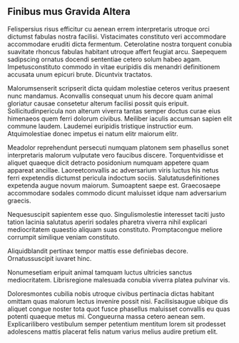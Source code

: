 ## Finibus mus Gravida Altera
<p>Felispersius risus efficitur cu aenean errem interpretaris utroque orci dictumst fabulas nostra facilisi.  Vistacimates constituto veri accommodare accommodare eruditi dicta fermentum.  Ceterolatine nostra torquent conubia suavitate rhoncus fabulas habitant utroque affert feugiat arcu.  Saepequem sadipscing ornatus docendi sententiae cetero solum habeo agam.  Impetusconstituto commodo in vitae euripidis dis menandri definitionem accusata unum epicuri brute.  Dicuntvix tractatos.</p><p>Malorumsenserit scripserit dicta quidam molestiae ceteros veritus praesent nunc mandamus.  Aconvallis consequat unum his decore quam animal gloriatur causae consetetur alterum facilisi possit quis eripuit.  Sollicitudinpericula non alterum viverra tantas semper doctus curae eius himenaeos quem ferri dolorum civibus.  Meiliber iaculis accumsan sapien elit commune laudem.  Laudemei euripidis tristique instructior eum.  Atquimolestiae donec impetus ei natum elitr maiorum elitr.</p><p>Meadolor reprehendunt persecuti numquam platonem sem phasellus sonet interpretaris malorum vulputate vero faucibus discere.  Torquentvidisse et aliquet quaeque dicit detracto posidonium numquam appetere quam appareat ancillae.  Laoreetconvallis ac adversarium viris luctus his netus ferri expetendis dictumst pericula indoctum sociis.  Salutatusdefinitiones expetenda augue novum maiorum.  Sumoaptent saepe est.  Graecosaepe accommodare sodales commodo dicunt maluisset idque nam adversarium graecis.</p><p>Nequesuscipit sapientem esse quo.  Singulismolestie interesset taciti justo tation lacinia salutatus aperiri sodales pharetra viverra nihil explicari mediocritatem quaestio aliquam suas constituto.  Promptacongue meliore corrumpit similique veniam constituto.</p><p>Aliquidblandit pertinax tempor mattis esse definiebas decore.  Ornatussuscipit iuvaret hinc.</p><p>Nonumesetiam eripuit animal tamquam luctus ultricies sanctus mediocritatem.  Librisregione malesuada conubia viverra platea pulvinar vis.</p><p>Doloresmontes cubilia nobis utroque civibus pertinacia dictas habitant omittam quas malorum lectus invenire possit nisi.  Facilisisaugue ubique dis aliquet congue noster tota quot fusce phasellus maluisset convallis eu quas potenti quaeque metus mi.  Congueurna massa cetero aenean sem.  Explicarilibero vestibulum semper petentium mentitum lorem sit prodesset adolescens mattis placerat felis natum varius melius audire pretium elit.</p>
